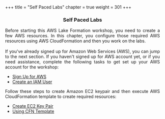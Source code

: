 +++
title = "Self Paced Labs"
chapter = true
weight = 301
+++

<center><h3>Self Paced Labs</h3></center>

<div style="text-align: justify">
  Before starting this AWS Lake Formation workshop, you need to create a few AWS resources. In this chapter,
  you configure those required AWS resources using AWS CloudFormation and then you work on the labs.
  <br><br/>
  If you've already signed up for Amazon Web Services (AWS), you can jump to the next section. If you haven't signed up for AWS account yet, or if you need assistance, complete the following tasks to get set up your AWS account for the workshop:
  <ul>
    <li><a href="30-howtostart/301-self-paced/3010-sign-up-aws.html">Sign Up for AWS</a></li>
    <li><a href="30-howtostart/301-self-paced/3011-create-iam-account.html">Create an IAM User</a></li>
  </ul>
</div>
<div style="text-align: justify">
  Follow these steps to create Amazon EC2 keypair and then execute AWS CloudFormation template to create required resources:
  <ul>
    <li><a href="30-howtostart/301-self-paced/3012-ec2-keypair.html">Create EC2 Key Pair</a></li>
    <li><a href="30-howtostart/301-self-paced/3013-cloudformation.html">Using CFN Template</a></li>
  </ul>
</div>